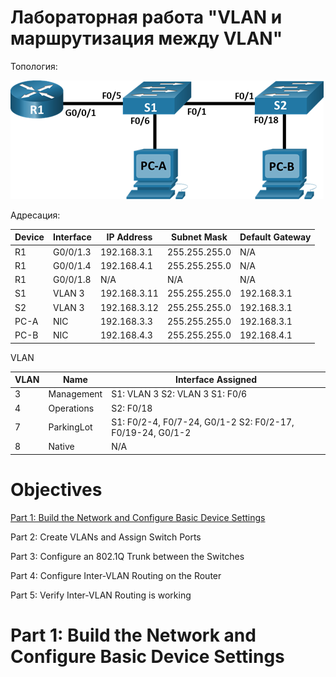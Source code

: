 # Лабораторная работа "VLAN и маршрутизация между VLAN"

Топология:

![](screenshots/2021-03-06-18-27-22-image.png)

 Адресация:

| Device | Interface | IP Address   | Subnet Mask   | Default Gateway |
| ------ | --------- | ------------ | ------------- | --------------- |
| R1     | G0/0/1.3  | 192.168.3.1  | 255.255.255.0 | N/A             |
| R1     | G0/0/1.4  | 192.168.4.1  | 255.255.255.0 | N/A             |
| R1     | G0/0/1.8  | N/A          | N/A           | N/A             |
| S1     | VLAN 3    | 192.168.3.11 | 255.255.255.0 | 192.168.3.1     |
| S2     | VLAN 3    | 192.168.3.12 | 255.255.255.0 | 192.168.3.1     |
| PC-A   | NIC       | 192.168.3.3  | 255.255.255.0 | 192.168.3.1     |
| PC-B   | NIC       | 192.168.4.3  | 255.255.255.0 | 192.168.4.1     |

VLAN 

| VLAN | Name       | Interface Assigned                                        |
| ---- | ---------- | --------------------------------------------------------- |
| 3    | Management | S1: VLAN 3 S2: VLAN 3 S1: F0/6                            |
| 4    | Operations | S2: F0/18                                                 |
| 7    | ParkingLot | S1: F0/2-4, F0/7-24, G0/1-2 S2: F0/2-17, F0/19-24, G0/1-2 |
| 8    | Native     | N/A                                                       |



# Objectives

[Part 1: Build the Network and Configure Basic Device Settings](readme.md#part-1-build-the-network-and-configure-basic-device-settings)

Part 2: Create VLANs and Assign Switch Ports

Part 3: Configure an 802.1Q Trunk between the Switches

Part 4: Configure Inter-VLAN Routing on the Router

Part 5: Verify Inter-VLAN Routing is working



# Part 1: Build the Network and Configure Basic Device Settings
